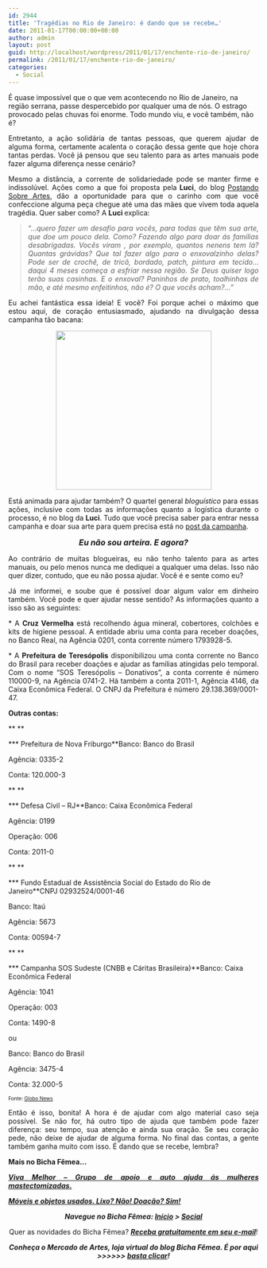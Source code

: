 ```yaml
---
id: 2944
title: 'Tragédias no Rio de Janeiro: é dando que se recebe…'
date: 2011-01-17T00:00:00+00:00
author: admin
layout: post
guid: http://localhost/wordpress/2011/01/17/enchente-rio-de-janeiro/
permalink: /2011/01/17/enchente-rio-de-janeiro/
categories:
  - Social
---
```

É quase impossível que o que vem acontecendo no Rio de Janeiro, na região serrana, passe despercebido por qualquer uma de nós. O estrago provocado pelas chuvas foi enorme. Todo mundo viu, e você também, não é?

<p style="text-align: justify;">
  Entretanto, a ação solidária de tantas pessoas, que querem ajudar de alguma forma, certamente acalenta o coração dessa gente que hoje chora tantas perdas. Você já pensou que seu talento para as artes manuais pode fazer alguma diferença nesse cenário?
</p>

<!--more-->

<p style="text-align: justify;">
  Mesmo a distância, a corrente de solidariedade pode se manter firme e indissolúvel. Ações como a que foi proposta pela<strong> Luci</strong>, do blog <a href="http://postandosobreartes.blogspot.com/" target="_blank">Postando Sobre Artes</a>, dão a oportunidade para que o carinho com que você confeccione alguma peça chegue até uma das mães que vivem toda aquela tragédia. Quer saber como? A <strong>Luci </strong>explica:
</p>

<blockquote style="text-align: justify;">
  <p>
    “…<em>quero fazer um desafio para vocês, para todas que têm sua arte, que doe um pouco dela. Como? Fazendo algo para doar ás famílias desabrigadas. Vocês viram , por exemplo, quantos nenens tem lá? Quantas grávidas? Que tal fazer algo para o enxovalzinho delas? Pode ser de crochê, de tricô, bordado, patch, pintura em tecido&#8230; daqui 4 meses começa a esfriar nessa região. Se Deus quiser logo terão suas casinhas. E o enxoval? Paninhos de prato, toalhinhas de mão, e até mesmo enfeitinhos, não é? O que vocês acham?…”</em>
  </p>
</blockquote>

<p style="text-align: justify;">
  Eu achei fantástica essa ideia! E você? Foi porque achei o máximo que estou aqui, de coração entusiasmado, ajudando na divulgação dessa campanha tão bacana:
</p>

<p style="text-align: center;">
  <a href="http://www.trololodemulher.com.br/blog/wp-content/uploads/2011/01/doacoes-rio-de-janeiro.jpg"><img class="alignnone size-full wp-image-5812" title="doações rio de janeiro" src="http://www.trololodemulher.com.br/blog/wp-content/uploads/2011/01/doacoes-rio-de-janeiro.jpg" alt="" width="313" height="320" /></a>
</p>

<p style="text-align: justify;">
  Está animada para ajudar também? O quartel general <em>bloguístico</em> para essas ações, inclusive com todas as informações quanto a logística durante o processo, é no blog da <strong>Luci</strong>. Tudo que você precisa saber para entrar nessa campanha e doar sua arte para quem precisa está no <a href="http://postandosobreartes.blogspot.com/2011/01/desafio-de-doacao-de-amor-e-arte.html" target="_blank">post da campanha</a>.
</p>

<p style="text-align: center;">
  <strong><em><span style="font-size: medium;">Eu não sou arteira. E agora?</span></em></strong>
</p>

<p style="text-align: justify;">
  Ao contrário de muitas blogueiras, eu não tenho talento para as artes manuais, ou pelo menos nunca me dediquei a qualquer uma delas. Isso não quer dizer, contudo, que eu não possa ajudar. Você é e sente como eu?
</p>

<p style="text-align: justify;">
  Já me informei, e soube que é possível doar algum valor em dinheiro também. Você pode e quer ajudar nesse sentido? As informações quanto a isso são as seguintes:
</p>

<p style="text-align: justify;">
  * A <strong>Cruz Vermelha</strong> está recolhendo água mineral, cobertores, colchões e kits de higiene pessoal. A entidade abriu uma conta para receber doações, no Banco Real, na Agência 0201, conta corrente número 1793928-5.
</p>

<p style="text-align: justify;">
  * A <strong>Prefeitura de Teresópolis</strong> disponibilizou uma conta corrente no Banco do Brasil para receber doações e ajudar as famílias atingidas pelo temporal. Com o nome “SOS Teresópolis – Donativos”, a conta corrente é número 110000-9, na Agência 0741-2. Há também a conta 2011-1, Agência 4146, da Caixa Econômica Federal. O CNPJ da Prefeitura é número 29.138.369/0001-47.
</p>

**Outras contas:**

** **

*** Prefeitura de Nova Friburgo**Banco: Banco do Brasil

Agência: 0335-2

Conta: 120.000-3

** **

*** Defesa Civil – RJ**Banco: Caixa Econômica Federal

Agência: 0199

Operação: 006

Conta: 2011-0

** **

*** Fundo Estadual de Assistência Social do Estado do Rio de Janeiro**CNPJ 02932524/0001-46

Banco: Itaú

Agência: 5673

Conta: 00594-7

** **

*** Campanha SOS Sudeste (CNBB e Cáritas Brasileira)**Banco: Caixa Econômica Federal

Agência: 1041

Operação: 003

Conta: 1490-8

ou

Banco: Banco do Brasil

Agência: 3475-4

Conta: 32.000-5

<span style="font-size: x-small;">Fonte: </span><a href="http://globonews.globo.com/Jornalismo/GN/0,,17664,00.html" target="_blank"><span style="font-size: x-small;">Globo News</span></a>

<p style="text-align: justify;">
  Então é isso, bonita! A hora é de ajudar com algo material caso seja possível. Se não for, há outro tipo de ajuda que também pode fazer diferença: seu tempo, sua atenção e ainda sua oração. Se seu coração pede, não deixe de ajudar de alguma forma. No final das contas, a gente também ganha muito com isso. É dando que se recebe, lembra?
</p>

<p style="text-align: justify;">
  <strong>Mais no Bicha Fêmea&#8230;</strong>
</p>

<p style="text-align: justify;">
  <strong><em><a href="http://www.trololodemulher.com.br/2010/01/11/viva-melhor-grupo-de-apoio-e-auto-ajuda-s-mulheres-mastectomizadas/" target="_self">Viva Melhor &#8211; Grupo de apoio e auto ajuda ás mulheres mastectomizadas.</a></em></strong>
</p>

<p style="text-align: justify;">
  <strong><em><a href="http://www.trololodemulher.com.br/2009/06/28/moveis-objetos-usados-doacao/" target="_self">Móveis e objetos usados. Lixo? Não! Doação? Sim!</a></em></strong>
</p>

<p style="text-align: center;">
  <strong><em>Navegue no Bicha Fêmea: <a href="http://www.trololodemulher.com.br/" target="_self">Início</a> > <a href="http://www.trololodemulher.com.br/category/social/" target="_self">Social</a></em></strong>
</p>

<p style="text-align: center;">
  Quer as novidades do Bicha Fêmea? <strong><em><a href="http://feedburner.google.com/fb/a/mailverify?uri=blogbichafemea&loc=pt_BR">Receba gratuitamente em seu e-mail</a></em></strong>!
</p>

<p style="text-align: center;">
  <strong><em>Conheça o Mercado de Artes, loja virtual do blog Bicha Fêmea. É por aqui >>>>>> </em><a href="http://www.trololodemulher.com.br/loja/"><em>basta clicar</em></a><em>!</em></strong>
</p>
